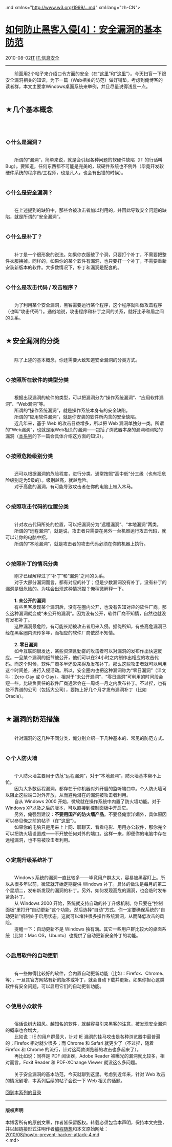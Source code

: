 <!DOCTYPE.md>
.md xmlns="http://www.w3.org/1999/...md" xml:lang="zh-CN">
<head>
<meta http-equiv="Content-Type" content="text.md; charset=utf-8" />
<meta name="generator" content="Python script by program.think@gmail.com" />
<meta name="provider" content="program-think.blogspot.com" />
<link type="text/css" rel="stylesheet" href="../../css/program-think.css" />
<title>如何防止黑客入侵[4]：安全漏洞的基本防范 - 编程随想的博客</title>
</head>
<body>
<div id="main" style="width:100%;">
<h1><a href="../../index.md" title="回到首页">如何防止黑客入侵[4]：安全漏洞的基本防范</a></h1>
<div class="post-info"><span class="date-header">2010-08-02</span><a href="../../tags/IT.md" class="tag">IT</a> <a href="../../tags/IT.E4BFA1E681AFE5AE89E585A8.md" class="tag">IT.信息安全</a> </div>
<hr>
<div class="post">
&#12288;&#12288;前面用2个帖子来介绍口令方面的安全（在“<a href="../../2010/06/howto-prevent-hacker-attack-2.md">这里</a>”和“<a href="../../2010/06/howto-prevent-hacker-attack-3.md">这里</a>”）。今天扫盲一下跟安全漏洞相关的知识，为下一篇（Web相关的防范）做好铺垫。考虑到俺博客的读者群，本文主要拿Windows桌面系统来举例，并且尽量说得浅显一点。<!--program-think--><br /><br /><h2>★几个基本概念</h2><br /><br /><h3>◇什么是漏洞？</h3><br />&#12288;&#12288;所谓的“漏洞”，简单来说，就是会引起各种问题的软硬件缺陷（IT 的行话叫 Bug）。要知道，任何东西都不可能是完美的，软硬件系统也不例外（毕竟开发软硬件系统的程序员/工程师，也是凡人，也会有出错的时候）。<br /><br /><h3>◇什么是安全漏洞？</h3><br />&#12288;&#12288;在上述提到的缺陷中，那些会被攻击者加以利用的，并因此导致安全问题的缺陷，就是所谓的“安全漏洞”。<br /><br /><h3>◇什么是补丁？</h3><br />&#12288;&#12288;补丁是一个很形象的说法。如果你衣服破了个洞，只要打个补丁，不需要把整件衣服换掉。同样的，如果你的某个软件有漏洞，也只要打一个补丁，不需要重新安装新版本的软件。大多数情况下，补丁和漏洞是配套的。<br /><br /><h3>◇什么是攻击代码 / 攻击程序？</h3><br />&#12288;&#12288;为了利用某个安全漏洞，黑客需要运行某个程序，这个程序就叫做攻击程序（也叫“攻击代码”）。通俗地说，攻击程序和补丁之间的关系，就好比矛和盾之间的关系。<br /><br /><h2>★安全漏洞的分类</h2><br />&#12288;&#12288;除了上述的基本概念，你还需要大致知道安全漏洞的分类方式。<br /><br /><h3>◇按照所在软件的类型分类</h3><br />&#12288;&#12288;根据出现漏洞的软件的类型，可以把漏洞分为“操作系统漏洞”、“应用软件漏洞”、“Web漏洞”等。<br />&#12288;&#12288;所谓的“操作系统漏洞”，就是操作系统本身有的安全缺陷。<br />&#12288;&#12288;所谓的“应用软件漏洞”，就是你安装的软件所内含的安全缺陷。<br />&#12288;&#12288;近几年来，基于 Web 的攻击日益增多，所以把 Web 漏洞单独分一类。所谓的“Web漏洞”，也就是跟Web相关的漏洞——包括了浏览器本身的漏洞和网站的漏洞（<a href="../../2010/06/howto-prevent-hacker-attack-0.md">本系列</a>的下一篇会具体介绍这方面的知识）。<br /><br /><h3>◇按照危险级别分类</h3><br />&#12288;&#12288;还可以根据漏洞的危险程度，进行分类。通常按照“高中低”分三级（也有把危险级别定为5级的）。级别越高，就越危险。<br />&#12288;&#12288;对于高危的漏洞，有可能导致攻击者在你的电脑上植入木马。<br /><br /><h3>◇按照攻击代码的位置分类</h3><br />&#12288;&#12288;针对攻击代码所处的位置，可以把漏洞分为“远程漏洞”、“本地漏洞”两类。<br />&#12288;&#12288;所谓的“远程漏洞”，就是说，攻击者只需要在另外一台机器运行攻击代码，就可以让你的电脑中招。<br />&#12288;&#12288;所谓的“本地漏洞”，就是攻击者的攻击代码必须在你的机器上执行。<br /><br /><h3>◇按照补丁的情况分类</h3>&#12288;&#12288;刚才已经解释过了“补丁”和“漏洞”之间的关系。<br />&#12288;&#12288;对于大部分漏洞而言，都有对应的补丁；但是少数漏洞没有补丁。没有补丁的漏洞是很危险的。为啥会出现这种情况捏？俺稍微解释一下。<br /><br />&#12288;&#12288;<b>1. 未公开的漏洞</b><br />&#12288;&#12288;有些黑客发现某个漏洞后，没有在圈内公开，也没有告知对应的软件厂商。那么这种漏洞就变成“未公开的漏洞”。因为没有公开，软件厂商不知情，自然也就没有发布补丁。<br />&#12288;&#12288;这种漏洞最危险，有可能长期被攻击者用来入侵。据俺所知，有些高危漏洞已经在黑客圈内流传多年，而相应的软件厂商依然不知情。<br /><br />&#12288;&#12288;<b>2. 零日漏洞</b><br />&#12288;&#12288;如今互联网很发达，某些资深且勤奋的攻击者可以对漏洞的发布作出快速反应。一旦某个漏洞的细节被公开，他们可以在24小时之内制作出相应的攻击代码。而这个时候，软件厂商多半还没来得及发布补丁。那么这些攻击者就可以利用这个时间差，进行入侵活动。所以，安全圈内也把这种漏洞称为“零日漏洞”（洋文叫：Zero-Day 或 0-Day）。相对于“未公开漏洞”，“零日漏洞”可利用的时间段会短一些。比较负责任的软件厂商通常会在一周或一月之内发布补丁。不过捏，也有些不靠谱的公司（包括大公司），要拖上好几个月才发布漏洞补丁（比如 Oracle）。<br /><br /><h2>★漏洞的防范措施</h2><br />&#12288;&#12288;针对漏洞的这几种不同分类，俺分别介绍一下几种基本的、常见的防范方式。<br /><br /><h3>◇个人防火墙</h3><br />&#12288;&#12288;个人防火墙主要用于防范“远程漏洞”，对于“本地漏洞”，防火墙基本帮不上忙。<br />&#12288;&#12288;因为大多数远程漏洞，都存在于你机器对外开启的监听端口中。个人防火墙可以阻止这些端口对外开放，从而避免潜在的漏洞被攻击者利用。<br />&#12288;&#12288;自从 Windows 2000 开始，微软就在操作系统中内置了防火墙功能。对于Windows XP以及之后的版本，可以直接到控制面板中开启它。<br />&#12288;&#12288;另外，俺强烈建议：<b>不要用国产的防火墙产品</b>。不要怪俺崇洋媚外，具体原因可以参见俺之前的帖子（在“<a href="../../2010/04/howto-cover-your-tracks-2.md">这里</a>”）。<br />&#12288;&#12288;如果你的电脑只是用来上上网、聊聊天、看看电影、用用办公软件，那你完全可以把防火墙设置成——不开放任何对外的端口。这样一来，即便你的电脑中存在远程漏洞，也不易被攻击者利用。<br /><br /><h3>◇定期升级系统补丁</h3><br />&#12288;&#12288;Windows 系统的漏洞一直比较多——毕竟用户群太大，容易被黑客盯上。所以从很多年以前，微软就开始定期提供 Windows 补丁。具体的做法是每月的第二个星期二，发布新发现的漏洞的补丁。另外，如何发现高危的漏洞，也会临时发布紧急补丁。<br />&#12288;&#12288;从 Windows 2000 开始，系统就支持自动的补丁升级机制。你只要在“控制面板”里打开“自动更新”这个功能，然后选择“自动”方式。你一定要确保系统的"自动更新"机制处于启用状态。这就可以堵住很多操作系统漏洞，从而降低攻击的风险。<br />&#12288;&#12288;提醒一下：自动更新不是 Windows 独有滴。其它一些用户群比较大的桌面系统（比如：Mac OS，Ubuntu）也提供了自动更新安全补丁的功能。<br /><br /><h3>◇启用软件的自动更新</h3><br />&#12288;&#12288;有一些做得比较好的软件，会内置自动更新功能（比如：Firefox、Chrome、等），一旦其官方网站有新的版本或补丁，就会自动下载并更新。如果你担心这类软件有安全问题，可以启用它们的自动更新功能。<br /><br /><h3>◇使用小众软件</h3><br />&#12288;&#12288;俗话说树大招风。越知名的软件，就越容易引来黑客的注意，被发现安全漏洞的概率也会增大。<br />&#12288;&#12288;比如说：IE 的用户群最大，针对 IE 漏洞的挂马攻击是各种浏览器中最普遍的；Firefox 相对就少很多；而 Chrome 和 Safari 就更少了（不过捏，随着 Firefox 和 Chrome 的流行，针对这两款浏览器的攻击也多起来了）。<br />&#12288;&#12288;再比如说：同样是 PDF 阅读器，Adobe Reader 被曝光的漏洞就比较多，相对而言，Foxit Reader 和 PDF-XChange Viewer 就没这么多问题。<br /><br />&#12288;&#12288;关于安全漏洞的基本防范，今天就聊到这里。考虑到近年来，针对 Web 攻击的情况剧增，本系列后续的帖子会说一下 Web 相关的话题。<br /><br /><a href="../../2010/06/howto-prevent-hacker-attack-0.md#index">回到本系列的目录</a><div class="blogger-post-footer">
</div>
<hr>
<div class="copyright">
<h4>版权声明</h4>
本博客所有的原创文章，作者皆保留版权。转载必须包含本声明，保持本文完整，并以超链接形式注明作者<a href="mailto:program.think@gmail.com">编程随想</a>和本文原始网址：<br>
<a href="2010/08/howto-prevent-hacker-attack-4.md">2010/08/howto-prevent-hacker-attack-4.md</a>
</div>
</div>
</body>
<.md>
